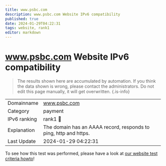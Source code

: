 ```yaml
---
title: www.psbc.com
description: www.psbc.com Website IPv6 compatibility
published: true
date: 2024-01-29T04:22:31
tags: website, rank1
editor: markdown
---
```


# www.psbc.com Website IPv6 compatibility

> The results shown here are accumulated by automation. If you think the data shown is wrong, please contact the administrators. 
> Do not edit this page manually, it will get overwritten.
{.is-info}


|   |   |
| - | - |
| Domainname | www.psbc.com
| Category | payment |
| IPv6 ranking | rank1 :1st_place_medal: |
| Explanation | The domain has an AAAA record, responds to ping, http and https. |
| Last Update | 2024-01-29 04:22:31 |

To see how this test was performed, please have a look at [our website test criteria howto](/howto/testcriteria/website)!

